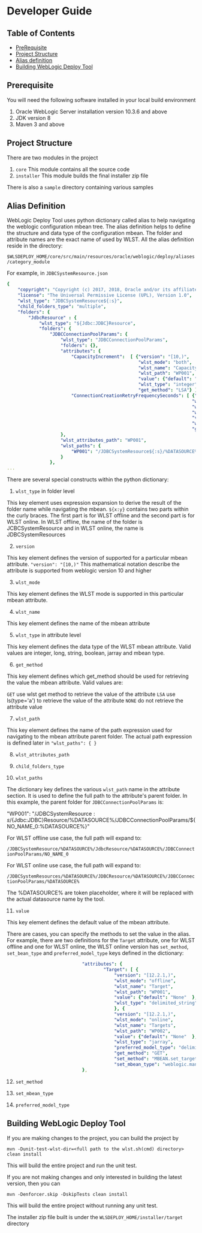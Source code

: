 # Developer Guide

## Table of Contents
- [PreRequisite](#prerequisite)
- [Project Structure](#project-structure)
- [Alias definition](#alias-definition)
- [Building WebLogic Deploy Tool](#building-weblogic-deploy-tool)

## Prerequisite

You will need the following software installed in your local build environment

1. Oracle WebLogic Server installation version 10.3.6 and above
2. JDK version 8
3. Maven 3 and above

## Project Structure

There are two modules in the project

1. `core`  This module contains all the source code 
2. `installer` This module builds the final installer zip file

There is also a `sample` directory containing various samples

## Alias Definition

WebLogic Deploy Tool uses python dictionary called alias to help navigating the weblogic configuration mbean tree.  The alias definition helps to define the structure and data type of the configuration mbean. The folder and attribute names are the exact name of used by WLST. All the alias definition reside in the directory:

`$WLSDEPLOY_HOME/core/src/main/resources/oracle/weblogic/deploy/aliases/category_module`

For example, in `JDBCSystemResource.json`

```yaml
{
    "copyright": "Copyright (c) 2017, 2018, Oracle and/or its affiliates. All rights reserved.",
    "license": "The Universal Permissive License (UPL), Version 1.0",
    "wlst_type": "JDBCSystemResource${:s}",
    "child_folders_type": "multiple",
    "folders": {
        "JdbcResource" : {
            "wlst_type": "${Jdbc:JDBC}Resource",
            "folders": {
                "JDBCConnectionPoolParams": {
                    "wlst_type": "JDBCConnectionPoolParams",
                    "folders": {},
                    "attributes": {
                        "CapacityIncrement":  [ {"version": "[10,)",       
                                                 "wlst_mode": "both",    
                                                 "wlst_name": "CapacityIncrement",                                
                                                 "wlst_path": "WP001", 
                                                 "value": {"default": "${None:1}"},  
                                                 "wlst_type": "integer",       
                                                 "get_method": "LSA"} ],
                        "ConnectionCreationRetryFrequencySeconds": [ {"version": "[10,)",     
                                                                     "wlst_mode": "both",    
                                                                     "wlst_name": "ConnectionCreationRetryFrequencySeconds",
                                                                     "wlst_path": "WP001", 
                                                                     "value": {"default": "${None:0}"},        
                                                                     "wlst_type": "integer",      
                                                                     "get_method": "LSA"} ]
                    },
                    "wlst_attributes_path": "WP001",
                    "wlst_paths": {
                        "WP001": "/JDBCSystemResource${:s}/%DATASOURCE%/${Jdbc:JDBC}Resource/%DATASOURCE%/JDBCConnectionPoolParams/${NO_NAME_0:%DATASOURCE%}"
                    }
                },
...
```

There are several special constructs within the python dictionary:

1. `wlst_type` in folder level

This key element uses expression expansion to derive the result of the folder name while navigating the mbean.
`${x:y}` contains two parts within the curly braces.  The first part is for WLST offline and the second part is for WLST online.  In WLST offline, the name of the folder is JCBCSystemResource and in WLST online, the name is JDBCSystemResources

2. `version`

This key element defines the version of supported for a particular mbean attribute.
`"version": "[10,)"`  This mathematical notation describe the attribute is supported from weblogic version 10 and higher

3. `wlst_mode`

This key element defines the WLST mode is supported in this particular mbean attribute.

4. `wlst_name`

This key element defines the name of the mbean attribute

5. `wlst_type` in attribute level

This key element defines the data type of the WLST mbean attribute. Valid values are integer, long, string, boolean, jarray and mbean type.

6. `get_method`

This key element defines which get_method should be used for retrieving the value the mbean attribute.  Valid values are: 

`GET`  use wlst get method to retrieve the value of the attribute
`LSA`  use ls(type='a') to retrieve the value of the attribute
`NONE` do not retrieve the attribute value

7. `wlst_path`

This key element defines the name of the path expression used for navigating to the mbean attribute parent folder. The actual path expression is defined later in ` "wlst_paths": { } ` 
 
8. `wlst_attributes_path`

9. `child_folders_type`

10. `wlst_paths`

The dictionary key defines the various `wlst_path` name in the attribute section.  It is used to define the full path to the attribute's parent folder.  In this example, the parent folder for `JDBCConnectionPoolParams` is:

"WP001": "/JDBCSystemResource${:s}/%DATASOURCE%/${Jdbc:JDBC}Resource/%DATASOURCE%/JDBCConnectionPoolParams/${NO_NAME_0:%DATASOURCE%}"

For WLST offline use case, the full path will expand to:

`/JDBCSystemResource/%DATASOURCE%/JdbcResource/%DATASOURCE%/JDBCConnectionPoolParams/NO_NAME_0`

For WLST online use case, the full path will expand to:

`/JDBCSystemResources/%DATASOURCE%/JDBCResource/%DATASOURCE%/JDBCConnectionPoolParams/%DATASOURCE%`

The %DATASOURCE% are token placeholder, where it will be replaced with the actual datasource name by the tool.

11. `value`

This key element defines the default value of the mbean attribute.

There are cases, you can specify the methods to set the value in the alias. For example, there are two definitions for the `Target` attribute, one for WLST offline and one for WLST online, the WLST online version has `set_method`, `set_bean_type` and `preferred_model_type` keys defined in the dictionary:

```yaml
                            "attributes": {
                                    "Target": [ { 
                                        "version": "[12.2.1,)",           
                                        "wlst_mode": "offline", 
                                        "wlst_name": "Target",                              
                                        "wlst_path": "WP001", 
                                        "value": {"default": "None"  }, 
                                        "wlst_type": "delimited_string" 
                                        }, {
                                        "version": "[12.2.1,)",           
                                        "wlst_mode": "online",  
                                        "wlst_name": "Targets",                             
                                        "wlst_path": "WP002", 
                                        "value": {"default": "None"  }, 
                                        "wlst_type": "jarray",          
                                        "preferred_model_type": "delimited_string", 
                                        "get_method": "GET", 
                                        "set_method": "MBEAN.set_target_mbeans", 
                                        "set_mbean_type": "weblogic.management.configuration.TargetMBean"} ],
                            },
```

12. `set_method`

13. `set_mbean_type`

14. `preferred_model_type`

## Building WebLogic Deploy Tool

If you are making changes to the project, you can build the project by

  `mvn -Dunit-test-wlst-dir=<full path to the wlst.sh(cmd) directory> clean install`
  
This will build the entire project and run the unit test.

If you are not making changes and only interested in building the latest version, then you can 

  `mvn -Denforcer.skip -DskipTests clean install`
 
This will build the entire project without running any unit test.

The installer zip file built is under the `WLSDEPLOY_HOME/installer/target` directory


